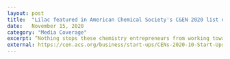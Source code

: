 ```yaml
---
layout: post
title:  "Lilac featured in American Chemical Society's C&EN 2020 list of 10 Start-Ups to Watch"
date:   November 15, 2020
category: "Media Coverage"
excerpt: “Nothing stops these chemistry entrepreneurs from working toward a better future.“
external: https://cen.acs.org/business/start-ups/CENs-2020-10-Start-Ups-to-Watch/98/i44
---
```


